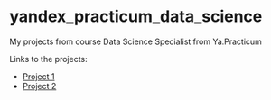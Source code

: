# yandex_practicum_data_science
My projects from course Data Science Specialist from Ya.Practicum

Links to the projects:
- [Project 1](https://github.com/janegris/yandex_practicum_data_science/tree/main/3_Project%201 "Project1")
- [Project 2](https://github.com/janegris/yandex_practicum_data_science/tree/main/7_Project%202 "Project2")
